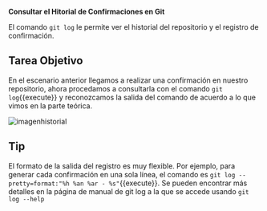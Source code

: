 **Consultar el Hitorial de Confirmaciones en Git**

El comando `git log` le permite ver el historial del repositorio y el registro de confirmación.

## Tarea Objetivo

En el escenario anterior llegamos a realizar una confirmación en nuestro repositorio, ahora procedamos a consultarla con el comando `git log`{{execute}} y reconozcamos la salida del comando de acuerdo a lo que vimos en la parte teórica.

![imagenhistorial](https://i.imgur.com/NJzB1gv.png)

## Tip

El formato de la salida del registro es muy flexible. Por ejemplo, para generar cada confirmación en una sola línea, el comando es `git log --pretty=format:"%h %an %ar - %s"`{{execute}}. Se pueden encontrar más detalles en la página de manual de git log a la que se accede usando `git log --help`